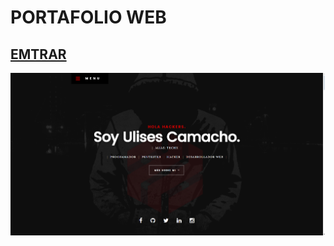 # PORTAFOLIO WEB
[EMTRAR](https://mr-techx-github.io)
---
[![WEB](https://raw.githubusercontent.com/Mr-TechX/Mr-TechX.github.io/main/images/caratula.png)](https://mr-techx.github.io)
